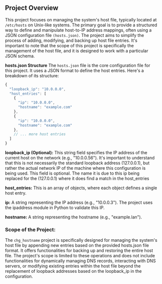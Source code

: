 ## Project Overview

This project focuses on managing the system's host file, typically located at `/etc/hosts` on Unix-like systems. The primary goal is to provide a structured way to define and manipulate host-to-IP address mappings, often using a JSON configuration file `(hosts.json)`.  The project aims to simplify the process of adding, modifying, and backing up host file entries.  It's important to note that the scope of this project is specifically the management of the host file, and it is designed to work with a particular JSON schema.

**hosts.json Structure**
The `hosts.json` file is the core configuration file for this project. It uses a JSON format to define the host entries. Here's a breakdown of its structure:

```javascript
{
  "loopback_ip": "10.0.0.0",
  "host_entries": [
    {
      "ip": "10.0.0.0",
      "hostname": "example.com"
    },
    {
      "ip": "10.0.0.0",
      "hostname": "example.com"
    },
    // ... more host entries
  ]
}
```

**loopback_ip (Optional):** This string field specifies the IP address of the current host on the network (e.g., "10.0.0.56"). It's important to understand that this is not necessarily the standard loopback address (127.0.0.1), but rather the actual network IP of the machine where this configuration is being used. This field is optional. The name it is due to this ip being replaced for the (127.0.0.1) where it does find a match in the host_entries

**host_entries:** This is an array of objects, where each object defines a single host entry.

**ip:** A string representing the IP address (e.g., "10.0.0.3"). The project uses the ipaddress module in Python to validate this IP.

**hostname:** A string representing the hostname (e.g., "example.lan").

### Scope of the Project:
The `chg_hostname` project is specifically designed for managing the system's host file by appending new entries based on the provided hosts.json file format. It offers functionalities for backing up and restoring the entire host file. The project's scope is limited to these operations and does not include functionalities for dynamically managing DNS records, interacting with DNS servers, or modifying existing entries within the host file beyond the replacement of loopback addresses based on the loopback_ip in the configuration.